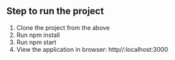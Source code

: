 ## Step to run the project
1. Clone the project from the above
2. Run npm install
3. Run npm start
4. View the application in browser: http//:localhost:3000 
